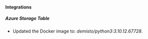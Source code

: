 #### Integrations
##### Azure Storage Table
- Updated the Docker image to: *demisto/python3:3.10.12.67728*.
